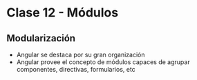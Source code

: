 # Clase 12 - Módulos

## Modularización

- Angular se destaca por su gran organización
- Angular provee el concepto de módulos capaces de agrupar componentes, directivas, formularios, etc
